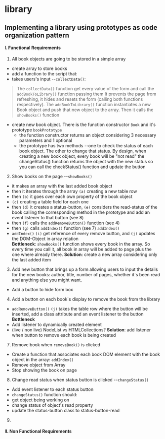 # library

## Implementing a library using prototypes as code organization pattern 

#### I. Functional Requirements 

1. All book objects are going to be stored in a simple array
- create array to store books
- add a function to the script that:
- takes users's input --`collectData()`:
>  The `collectData()` function get every value of the form
   and call the `addBookToLibrary()` function passing them
   It prevents the page from refreshing, it hides and resets
   the form (calling both functions respectively).
   The `addBookToLibrary()` function instantiates a new Book object
   and push that new object to the array. Then it calls the `showBooks()`
   function
- create new book object. There is the function constructor `Book` 
  and it's prototype `bookPrototype`
  - the function constructor returns an object considering 3 
    necessary parameters and 1 optional
  - the prototype has two methods --one to check the status of
    each book object. The other to change that status. By design,
    when creating a new book object, every book will be "not read"
    the changeStatus() function returns the object with the new status
    so you can call the checkStatus() function and update the button

2. Show books on the page --`showBooks()`
- it makes an array with the last added book object 
- then it iterates through the array `(a)` creating a new table row
- then `(b)` it goes over each own property of the book object
- `(c)` creating a table field for each one   
- then `(d)` it creates a status-button, `(e)` considers 
the read-status of the book calling the corresponding method 
in the prototype and add an event listener to that button (see 8)
- then `(f)` calls the `addRemoveButton()` function (see 4)
- then `(g)` calls `addIndex()` function (see 7)
`addIndex()`
- `addIndex()` `(i)` get reference of every remove button,
and `(j)` updates the DOM-Object in array relation    
**Bottleneck**: `showBooks()` function shows every book in the 
array. So every time you call it, all book in array will be added
to page plus the one where already there.
**Solution**: create a new array considering only the last added item     
3. Add new button that brings up a form allowing users to 
input the details for the new books: author, title, 
number of pages, whether it`s been read and anything else
you might want.
- Add a button to hide form box
4. Add a button on each book`s display to remove the book from
the library
- `addRemoveButton()` `(j)` takes the table row where the button
will be inserted, add a class attribute and an event listener to
the button
**Bottleneck**
- Add listener to dynamically created element
- (live / non live) NodeList vs HTMLCollections?
**Solution**: add listener when button to remove each book
is being created
7. Remove book when `removeBook()` is clicked  
- Create a function that associates each book DOM element 
with the book object in the array: `addIndex()` 
- Remove object from Array
- Stop showing the book on page        
8. Change read status when status button is clicked --`changeStatus()`
- Add event listener to each status button
- `changeStatus()` function should:
- get object being working on
- change status of object's read property
- update the status-button class to status-button-read
9.    


#### II. Non Functional Requirements 


